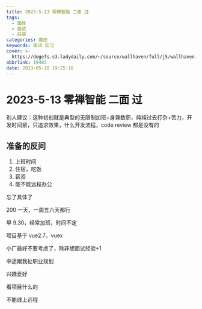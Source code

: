 ```yaml
---
title: 2023-5-13 零禅智能 二面 过
tags:
  - 面经
  - 面试
  - 前端
categories: 面经
keywords: 面试 实习
cover: >-
  https://dogefs.s3.ladydaily.com/~/source/wallhaven/full/j5/wallhaven-j5rdly.jpg?w=2560&h=1440&fmt=webp
abbrlink: 19485
date: 2023-05-18 19:25:18
---
```


# 2023-5-13 零禅智能 二面 过

别人建议：这种初创就是典型的无限制加班+身兼数职，纯纯过去打杂+苦力，开发时间紧，只追求效果，什么开发流程，code review 都是没有的

## 准备的反问

1. 上班时间
2. 住宿，吃饭
3. 薪资
4. 能不能远程办公

忘了具体了

200 一天，一周五六天都行

早 9.30，经常加班，时间不定

项目基于 vue2.7，vuex

小厂最好不要考虑了，除非想面试经验+1

中途跟我扯职业规划

兴趣爱好

看项目什么的

不能线上远程
